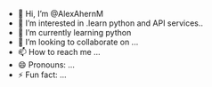 - 👋 Hi, I’m @AlexAhernM
- 👀 I’m interested in .learn python and API services..
- 🌱 I’m currently learning python
- 💞️ I’m looking to collaborate on ...
- 📫 How to reach me ...
- 😄 Pronouns: ...
- ⚡ Fun fact: ...

<!---
AlexAhernM/AlexAhernM is a ✨ special ✨ repository because its `README.md` (this file) appears on your GitHub profile.
You can click the Preview link to take a look at your changes.
--->
